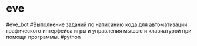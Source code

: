 # eve
#eve_bot
#Выполнение заданий по написанию кода для автоматизации графического интерфейса игры и управления мышью и клавиатурой при помощи программы.
#python
